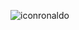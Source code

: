 
![iconronaldo](https://user-images.githubusercontent.com/78690660/224478106-07963ca3-74ce-4f66-b888-6bc246e6e2db.png)
